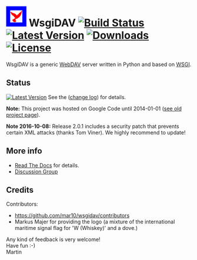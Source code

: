 # ![logo](logo.png?raw=true) WsgiDAV [![Build Status](https://travis-ci.org/mar10/wsgidav.png?branch=master)](https://travis-ci.org/mar10/wsgidav) [![Latest Version](https://img.shields.io/pypi/v/wsgidav.svg)](https://pypi.python.org/pypi/WsgiDAV/) [![Downloads](https://img.shields.io/pypi/dm/wsgidav.svg)](https://pypi.python.org/pypi/WsgiDAV/) [![License](https://img.shields.io/pypi/l/wsgidav.svg)](https://pypi.python.org/pypi/WsgiDAV/)

WsgiDAV is a generic [WebDAV](http://www.ietf.org/rfc/rfc4918.txt) server 
written in Python and based on [WSGI](http://www.python.org/dev/peps/pep-0333/).


## Status

[![Latest Version](https://img.shields.io/pypi/v/wsgidav.svg)](https://pypi.python.org/pypi/WsgiDAV/)
See the ([change log](CHANGELOG.md)) for details.

**Note:** This project was hosted on Google Code until 2014-01-01 ([see old project page](https://code.google.com/p/wsgidav/)).

**Note 2016-10-08:** Release 2.0.1 includes a security patch that prevents certain XML
attacks (thanks Tom Viner). We highly recommend to update!


## More info

  * [Read The Docs](http://wsgidav.rtfd.org) for details.
  * [Discussion Group](https://groups.google.com/forum/#!forum/wsgidav)


## Credits

Contributors:

  * <https://github.com/mar10/wsgidav/contributors>
  * Markus Majer for providing the logo (a mixture of the international 
    maritime signal flag for 'W (Whiskey)' and a dove.)


Any kind of feedback is very welcome!<br>
Have fun  :-)<br>
Martin
